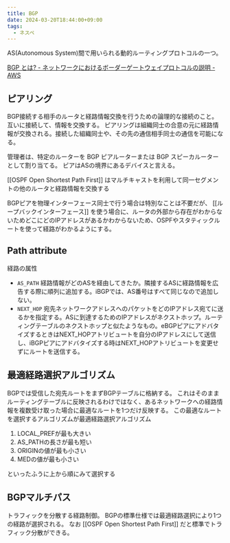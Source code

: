 ```yaml
---
title: BGP
date: 2024-03-20T18:44:00+09:00
tags:
  - ネスペ
---
```


AS(Autonomous System)間で用いられる動的ルーティングプロトコルの一つ。

[BGP とは? - ネットワークにおけるボーダーゲートウェイプロトコルの説明 - AWS](https://aws.amazon.com/jp/what-is/border-gateway-protocol/)


## ピアリング

BGP接続する相手のルータと経路情報交換を行うための論理的な接続のこと。
互いに接続して、情報を交換する。
ピアリングは組織同士の合意の元に経路情報が交換される。接続した組織同士や、その先の通信相手同士の通信を可能になる。

管理者は、特定のルーターを BGP ピアルーターまたは BGP スピーカルーターとして割り当てる。
ピアはASの境界にあるデバイスと言える。

[[OSPF Open Shortest Path First]] はマルチキャストを利用して同一セグメントの他のルータと経路情報を交換する

BGPピアを物理インターフェース同士で行う場合は特別なことは不要だが、
[[ループバックインターフェース]] を使う場合に、ルータの外部から存在がわからないためどこにどのIPアドレスがあるかわからないため、OSPFやスタティックルートを使って経路がわかるようにする。


## Path attribute

経路の属性

- `AS_PATH`  経路情報がどのASを経由してきたか。隣接するASに経路情報を広告する際に順列に追加する。iBGPでは、AS番号はすべて同じなので追加しない。
- `NEXT_HOP` 宛先ネットワークアドレスへのパケットをどのIPアドレス宛てに送るかを指定する。ASに到達するためのIPアドレスがネクストホップ。ルーティングテーブルのネクストホップと似たようなもの。eBGPピアにアドバタイズするときはNEXT_HOPアトリビュートを自分のIPアドレスにして送信し、iBGPピアにアドバタイズする時はNEXT_HOPアトリビュートを変更せずにルートを送信する。

## 最適経路選択アルゴリズム

BGPでは受信した宛先ルートをまずBGPテーブルに格納する。
これはそのままルーティングテーブルに反映されるわけではなく、あるネットワークへの経路情報を複数受け取った場合に最適なルートを1つだけ反映する。
この最適なルートを選択するアルゴリズムが最適経路選択アルゴリズム

1. LOCAL_PREFが最も大きい
1. AS_PATHの長さが最も短い
1. ORIGINの値が最も小さい
1. MEDの値が最も小さい

といったふうに上から順にみて選択する

## BGPマルチパス

トラフィックを分散する経路制御。
BGPの標準仕様では最適経路選択により1つの経路が選択される。
なお [[OSPF Open Shortest Path First]] だと標準でトラフィック分散ができる。
